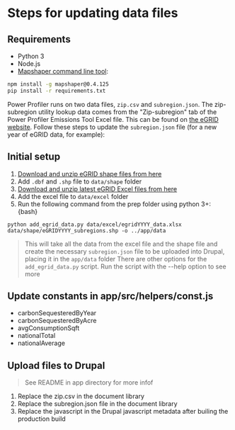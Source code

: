 # Steps for updating data files

## Requirements
- Python 3
- Node.js
- [Mapshaper command line tool](https://github.com/mbloch/mapshaper):
```bash
npm install -g mapshaper@0.4.125
pip install -r requirements.txt
```

Power Profiler runs on two data files, `zip.csv` and `subregion.json`. The zip-subregion utility lookup data comes from the "Zip-subregion" tab of the Power Profiler Emissions Tool Excel file. This can be found on [the eGRID website](https://www.epa.gov/egrid). Follow these steps to update the `subregion.json` file (for a new year of eGRID data, for example):

## Initial setup

1. [Download and unzip eGRID shape files from here](https://www.epa.gov/egrid/egrid-mapping-files)
2. Add `.dbf` and `.shp` file to `data/shape` folder
3. [Download and unzip latest eGRID Excel files from here](https://www.epa.gov/egrid/download-data)
3. Add the excel file to `data/excel` folder
4. Run the following command from the prep folder using python 3+:
{bash}
```
python add_egrid_data.py data/excel/egridYYYY_data.xlsx data/shape/eGRIDYYYY_subregions.shp -o ../app/data
```
> This will take all the data from the excel file and the shape file and create the necessary `subregion.json` file to be uploaded into Drupal, placing it in the `app/data` folder
> There are other options for the `add_egrid_data.py` script. Run the script with the --help option to see more

## Update constants in app/src/helpers/const.js

* carbonSequesteredByYear
* carbonSequesteredByAcre
* avgConsumptionSqft
* nationalTotal
* nationalAverage

## Upload files to Drupal

> See README in app directory for more infof

1. Replace the zip.csv in the document library
2. Replace the subregion.json file in the document library
3. Replace the javascript in the Drupal javascript metadata after builing the production build
